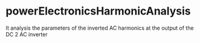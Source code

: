 # powerElectronicsHarmonicAnalysis
It analysis the parameters of the inverted AC harmonics at the output of the DC 2 AC inverter

